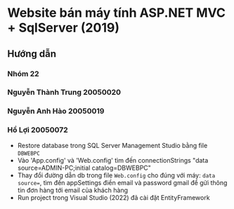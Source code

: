 # Website bán máy tính ASP.NET MVC + SqlServer (2019)
## Hướng dẫn
### Nhóm 22 
### Nguyễn Thành Trung 20050020
### Nguyễn Anh Hào 20050019
### Hồ Lợi 20050072
+ Restore database trong SQL Server Management Studio bằng file `DBWEBPC`  
+ Vào 'App.config' và 'Web.config'  tìm đến connectionStrings
"data source=ADMIN-PC;initial catalog=DBWEBPC"
+ Thay đổi đường dẫn db trong file `Web.config` cho đúng với máy: `data source=`, tìm đến appSettings điền email và password gmail để gửi thông tin đơn hàng tới email của khách hàng  
+ Run project trong Visual Studio (2022) đã cài đặt EntityFramework


